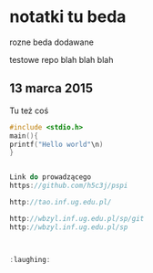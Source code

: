 # notatki tu beda

rozne beda dodawane

testowe repo
blah blah blah

## 13 marca 2015

Tu też coś
```C
#include <stdio.h>
main(){
printf("Hello world"\n)
}


Link do prowadzącego
https://github.com/h5c3j/pspi

http://tao.inf.ug.edu.pl/

http://wbzyl.inf.ug.edu.pl/sp/git
http://wbzyl.inf.ug.edu.pl/sp



:laughing:
